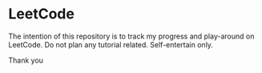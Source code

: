 # LeetCode

The intention of this repository is to track my progress and play-around on
LeetCode. Do not plan any tutorial related. Self-entertain only. 

Thank you 
